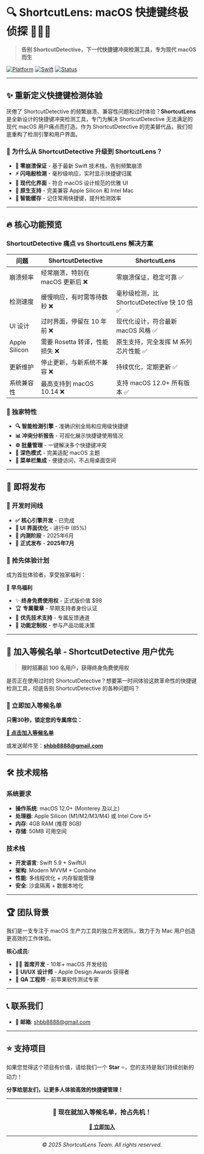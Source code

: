 # 🔍 ShortcutLens: macOS 快捷键终极侦探 🕵️‍♂️✨

> **告别 ShortcutDetective，下一代快捷键冲突检测工具，专为现代 macOS 而生**

[![Platform](https://img.shields.io/badge/Platform-macOS-green.svg)](https://developer.apple.com/macos/)
[![Swift](https://img.shields.io/badge/Swift-5.9-orange.svg)](https://swift.org/)
[![Status](https://img.shields.io/badge/Status-Coming%20Soon-brightgreen.svg)](#)

---

## ✨ 重新定义快捷键检测体验

厌倦了 ShortcutDetective 的频繁崩溃、兼容性问题和过时体验？**ShortcutLens** 是全新设计的快捷键冲突检测工具，专门为解决 ShortcutDetective 无法满足的现代 macOS 用户痛点而打造。作为 ShortcutDetective 的完美替代品，我们彻底重构了检测引擎和用户界面。

### 🎯 为什么从 ShortcutDetective 升级到 ShortcutLens？

- **🚀 零崩溃保证** - 基于最新 Swift 技术栈，告别频繁崩溃
- **⚡ 闪电般检测** - 毫秒级响应，实时显示快捷键归属
- **🎨 现代化界面** - 符合 macOS 设计规范的优雅 UI
- **🍎 原生支持** - 完美兼容 Apple Silicon 和 Intel Mac
- **🔄 智能缓存** - 记住常用快捷键，提升检测效率

---

## 🔥 核心功能预览

### ShortcutDetective 痛点 vs ShortcutLens 解决方案

| 问题 | ShortcutDetective | ShortcutLens |
|------|------------------|----------------------|
| 崩溃频率 | 经常崩溃，特别在 macOS 更新后 ❌ | 零崩溃保证，稳定可靠 ✅ |
| 检测速度 | 缓慢响应，有时需等待数秒 ❌ | 毫秒级检测，比 ShortcutDetective 快 10 倍 ✅ |
| UI 设计 | 过时界面，停留在 10 年前 ❌ | 现代化设计，符合最新 macOS 风格 ✅ |
| Apple Silicon | 需要 Rosetta 转译，性能损失 ❌ | 原生支持，完全发挥 M 系列芯片性能 ✅ |
| 更新维护 | 停止更新，与新系统不兼容 ❌ | 持续优化，定期更新 ✅ |
| 系统兼容性 | 最高支持到 macOS 10.14 ❌ | 支持 macOS 12.0+ 所有版本 ✅ |

### 🎁 独家特性

- **🔍 智能检测引擎** - 准确识别全局和应用级快捷键
- **📊 冲突分析报告** - 可视化展示快捷键使用情况
- **⚙️ 批量管理** - 一键解决多个快捷键冲突
- **🌙 深色模式** - 完美适配 macOS 主题
- **📱 菜单栏集成** - 便捷访问，不占用桌面空间

---

## 🚀 即将发布

### 📅 开发时间线

- **✅ 核心引擎开发** - 已完成
- **🔄 UI 界面优化** - 进行中 (85%)
- **🧪 内测阶段** - 2025年6月
- **🎉 正式发布** - **2025年7月**

### 💫 抢先体验计划

成为首批体验者，享受独家福利：

**🎁 早鸟福利**
- ✨ **终身免费使用权** - 正式版价值 $98
- 🏆 **专属徽章** - 早期支持者身份认证  
- 📧 **优先技术支持** - 专属反馈通道
- 🎯 **功能定制权** - 参与产品功能决策

---

## 💌 加入等候名单 - ShortcutDetective 用户优先

> **限时招募前 100 名用户，获得终身免费使用权**

是否正在使用过时的 ShortcutDetective？想要第一时间体验这款革命性的快捷键检测工具，彻底告别 ShortcutDetective 的各种问题吗？

### 📧 立即加入等候名单

**只需30秒，锁定您的专属席位：**

**[📝 点击加入等候名单](mailto:shbb8888@gmail.com?subject=申请加入ShortcutLens等候名单&body=姓名：%0D%0A邮箱：%0D%0A职业：%0D%0A使用场景：%0D%0A期待功能：)**

或发送邮件至：**shbb8888@gmail.com**

---

## 🛠 技术规格

### 系统要求
- **操作系统**: macOS 12.0+ (Monterey 及以上)
- **处理器**: Apple Silicon (M1/M2/M3/M4) 或 Intel Core i5+
- **内存**: 4GB RAM (推荐 8GB)
- **存储**: 50MB 可用空间

### 技术栈
- **开发语言**: Swift 5.9 + SwiftUI
- **架构**: Modern MVVM + Combine
- **性能**: 多线程优化 + 内存智能管理
- **安全**: 沙盒隔离 + 数据本地化

---

## 🏆 团队背景

我们是一支专注于 macOS 生产力工具的独立开发团队，致力于为 Mac 用户创造更高效的工作体验。

**核心成员:**
- 🧑‍💻 **首席开发** - 10年+ macOS 开发经验
- 🎨 **UI/UX 设计师** - Apple Design Awards 获得者
- 🔬 **QA 工程师** - 前苹果软件测试专家

---

## 📞 联系我们

- **📧 邮箱**: shbb8888@gmail.com

---

## ⭐ 支持项目

如果您觉得这个项目有价值，请给我们一个 **Star** ⭐，您的支持是我们持续创新的动力！

**分享给朋友们，让更多人体验高效的快捷键管理！**

---

<div align="center">

### 🎯 现在就加入等候名单，抢占先机！

**[📝 立即加入](mailto:shbb8888@gmail.com?subject=申请加入ShortcutLens等候名单)**

---

*© 2025 ShortcutLens Team. All rights reserved.*

</div>
